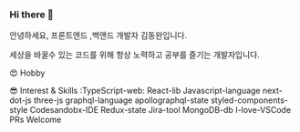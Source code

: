 ### Hi there 👋

안녕하세요, 프론트엔드 ,백앤드 개발자 김동완입니다.

세상을 바꿀수 있는 코드를 위해 항상 노력하고 공부를 즐기는 개발자입니다.

😍 Hobby


😎 Interest & Skills
:TypeScript-web: React-lib Javascript-language next-dot-js three-js graphql-language apollographql-state styled-components-style Codesandobx-IDE Redux-state Jira-tool MongoDB-db I-love-VSCode PRs Welcome

<!--
**Dongwankim1/Dongwankim1** is a ✨ _special_ ✨ repository because its `README.md` (this file) appears on your GitHub profile.

Here are some ideas to get you started:

- 🔭 I’m currently working on ...
- 🌱 I’m currently learning ...
- 👯 I’m looking to collaborate on ...
- 🤔 I’m looking for help with ...
- 💬 Ask me about ...
- 📫 How to reach me: ...
- 😄 Pronouns: ...
- ⚡ Fun fact: ...
-->
